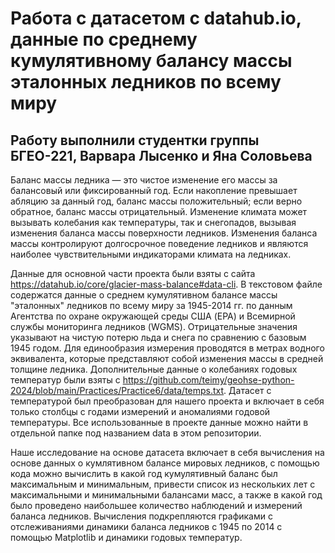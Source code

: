 # Работа с датасетом с datahub.io, данные по среднему кумулятивному балансу массы эталонных ледников по всему миру
## Работу выполнили студентки группы БГЕО-221, Варвара Лысенко и Яна Соловьева

Баланс массы ледника — это чистое изменение его массы за балансовый или фиксированный год. Если накопление превышает абляцию за данный год, баланс массы положительный; если верно обратное, баланс массы отрицательный. Изменение климата может вызывать колебания как температуры, так и снегопадов, вызывая изменения баланса массы поверхности ледников. Изменения баланса массы контролируют долгосрочное поведение ледников и являются наиболее чувствительными индикаторами климата на ледниках.

Данные для основной части проекта были взяты с сайта https://datahub.io/core/glacier-mass-balance#data-cli. В текстовом файле содержатся данные о среднем кумулятивном балансе массы "эталонных" ледников по всему миру за 1945-2014 гг. по данным Агентства по охране окружающей среды США (EPA) и Всемирной службы мониторинга ледников (WGMS). Отрицательные значения указывают на чистую потерю льда и снега по сравнению с базовым 1945 годом. Для единообразия измерения проводятся в метрах водного эквивалента, которые представляют собой изменения массы в средней толщине ледника. Дополнительные данные о колебаниях годовых температур были взяты с https://github.com/teimy/geohse-python-2024/blob/main/Practices/Practice6/data/temps.txt. Датасет с температурой был преобразован для нашего проекта и включает в себя только столбцы с годами измерений и аномалиями годовой температуры. Все использованные в проекте данные можно найти в отдельной папке под названием data в этом репозитории.

Наше исследование на основе датасета включает в себя вычисления на основе данных о кумлятивном балансе мировых ледников, с помощью кода можно вычислить в какой год кумулятивный баланс был максимальным и минимальным, привести список из нескольких лет с максимальными и минимальными балансами масс, а также в какой год было проведено наибольшее количество наблюдений и измерений баланса ледников. Вычисления подкрепляются графиками с отслеживаниями динамики баланса ледников с 1945 по 2014 с помощью Matplotlib и динамики годовых температур.
